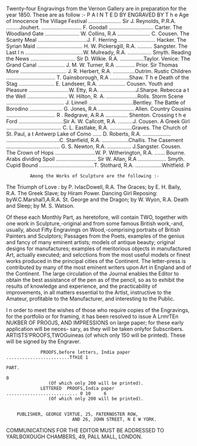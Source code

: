   Twenty-four Engravings from the Vernon Gallery are in preparation for the
year 1850. These are as follow :-
                                                                  P A I N T E D BY                    ENGRAVED BY
      T h e Age of Innocence
      The Village Festival
                                   ......................   Sir J. Reynolds, P.R.A.       .........Jouhert.
                                 ........................... F. Goodall .............................. Carter.
      The Woodland Gate          ....................... W. Collins, R.A ...................... C. Cousen.
      The Scanty Meal      .................................J. F. Herring ......................... Hacker.
      The Syrian Maid        ............................... H. W. Pickersgill, R.A. .......... Sangster.
      The Last I n   .......................................W. Mulready, R.A. ................ Smyth.
      Reading the News ..............................         Sir D. Wilkie. R.A. ................Taylor.
      Venice: The Grand Canal              .................. J. M. W. Turner, R.A ............. Prior.
      Sir Thomas More        ............................... J. R. Herbert, R.A. ...............Outrim.
      Rustic Children      ................................. T. Gainsborough, R.A .............Shaw.
      T h e Death of the Stag       ........................ E. Landseer, R.A. .................. Cousen.
      Youth and Pleasure         ...........................W. Etty, R.A. ........................J.Sharpe.
      Rebecca a t the Well       ........................... W. Hilton, R. A. .....................Rolls.
      Storm Scene    .......................................  J. Linnell ..............................Bentley.
      The Battle of Borodino          ...................... G. Jones, R.A ........................ Allen.
      Country Cousins      ................................. R . Redgrave, A.R.A ............... Shenton.
      Crossing t h e Ford     ..............................Sir A. W. Callcott, R.A. ..........J. Cousen.
      A Greek Girl     ..................................... C. L. Eastlake, R.A. ...............Graves.
      The Church of St. Paul, a t Antwerp
      Lake of Como
                                                       ...... D. Roberts, R.A. ...................
                        ....................................C. Stanfield, R.A. ..................Challis.
      The Casement      .................................... G. S. Newton, R.A. ................ J.Sangster.
                                                                                                         Cousen.
      The Crown of Hops          ...........................W. P. Witherington, R.A. ....... Bourne.
      Arabs dividing Spoil     ........................... Sir W. Allan, R.A ................... Smyth.
      Cupid Bound     .....................................T. Stothard, R.A. ..................Whitfield.
                                                 P

             Among the Works of Sculpture are the following :-
The Triumph of Love : by P. IvIacDowell, R.A.                The Graces; by E. H. Baily, R.A.
The Greek Slave; by Hiram Power.                             Dancing Girl Reposing: byW.C.Marshal1,A.R.A.
St. George and the Dragon; by W. Wyon, R.A.                  Death and Sleep; by M. S. Watson.


   Of these each Monthly Part, as heretofore, will contain TWO, together with one
work in Sculpture,-original and from some famous British work,-and, usually,
about Fifty Engravings on Wood,-comprising portraits of British Painters and
Sculptors; Passages from the Poets, examples of the genius and fancy of many
eminent artists; models of antique beauty; original designs for manufactures;
examples of meritorious objects in manufactured Art, actually executed; and
selcctions from the most useful models or finest works produced in the principal
cities of the Continent.
   The letter-press is contributed by many of the most eminent writers upon Art
in England and of the Continent. The large circulation of the Journal enables the
Editor to obtain the best assistance of the pen as of the pencil, so as to exhibit the
results of knowledge and experience, and the practicability of improvements, in
all matters essential to the Artist, instructive to the Amateur, profitable to the
Manufacturer, and interesting to the Public.

  I n order to meet the wishes of those who require copies of the Engravings, for
the portfolio or for framing, it has been resolved to issue A LrmrTEn NUKBER OF
PROOJS, AND IMPRESSIONS on large paper; for these early application will be neces-
sary, as they will be taken onlyfor Subscribers.
     ARTISTS'PROOFS,TWOGuineas (of which only 150 will be printed). These will be
                                           signed by the Engraver.

                 PROOFS,before letters, India paper             ........................TfH1E 1
                                                                                             PART.
                                                                                                  0
                    (Of which only 200 will be printed).
                 LETTERED  PROOFS,India paper                ........................... 0 10     6
                    (Of which only 200 will be printed).


        PUBLISHER, GEORGE VIRTUE, 25, PATERNOSTER ROW,
                             AND 26, JOHN STREET, N E W YORK.
COMMUNICATIONS FOR THE EDITOR MUST BE ADDRESSED TO YARLBOXOUGH CHAMBERS,
                           49, PALL MALL, LONDON.
